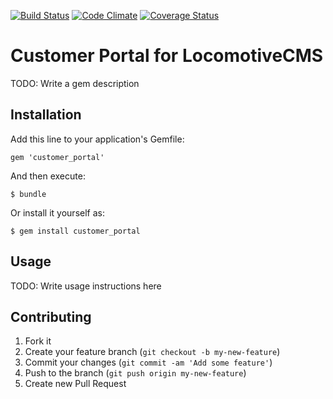 [![Build Status](https://travis-ci.org/boie0025/customer_portal.png?branch=master)](https://travis-ci.org/boie0025/customer_portal)
[![Code Climate](https://codeclimate.com/github/boie0025/customer_portal.png)](https://codeclimate.com/github/boie0025/customer_portal)
[![Coverage Status](https://coveralls.io/repos/boie0025/locomotive_plugins/badge.png)](https://coveralls.io/r/boie0025/locomotive_plugins)
# Customer Portal for LocomotiveCMS

TODO: Write a gem description

## Installation

Add this line to your application's Gemfile:

    gem 'customer_portal'

And then execute:

    $ bundle

Or install it yourself as:

    $ gem install customer_portal

## Usage

TODO: Write usage instructions here

## Contributing

1. Fork it
2. Create your feature branch (`git checkout -b my-new-feature`)
3. Commit your changes (`git commit -am 'Add some feature'`)
4. Push to the branch (`git push origin my-new-feature`)
5. Create new Pull Request
